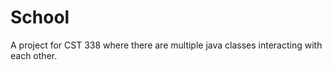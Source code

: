 # School

A project for CST 338 where there are multiple java classes interacting with each other. 
